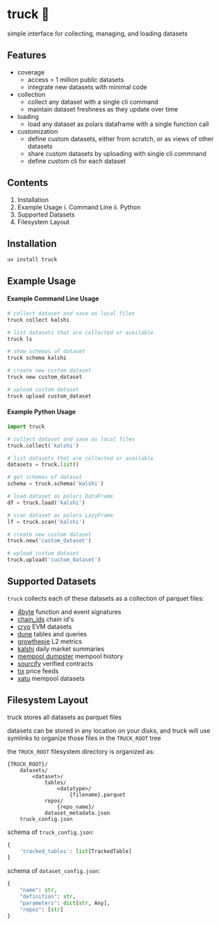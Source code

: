 # truck 🚛

simple interface for collecting, managing, and loading datasets

## Features
- coverage
    - access > 1 million public datasets
    - integrate new datasets with minimal code
- collection
    - collect any dataset with a single cli command
    - maintain dataset freshness as they update over time
- loading
    - load any dataset as polars dataframe with a single function call
- customization
    - define custom datasets, either from scratch, or as views of other datasets
    - share custom datasets by uploading with single cli commnand
    - define custom cli for each dataset


## Contents
1. Installation
2. Example Usage
    i. Command Line
    ii. Python
3. Supported Datasets
4. Filesystem Layout


## Installation
`uv install truck`


## Example Usage

#### Example Command Line Usage

```bash
# collect dataset and save as local files
truck collect kalshi

# list datasets that are collected or available
truck ls

# show schemas of dataset
truck schema kalshi

# create new custom dataset
truck new custom_dataset

# upload custom dataset
truck upload custom_dataset
```

#### Example Python Usage

```python
import truck

# collect dataset and save as local files
truck.collect('kalshi')

# list datasets that are collected or available
datasets = truck.list()

# get schemas of dataset
schema = truck.schema('kalshi')

# load dataset as polars DataFrame
df = truck.load('kalshi')

# scan dataset as polars LazyFrame
lf = truck.scan('kalshi')

# create new custom dataset
truck.new('custom_dataset')

# upload custom dataset
truck.upload('custom_dataset')
```


## Supported Datasets

`truck` collects each of these datasets as a collection of parquet files:

- [4byte](https://www.4byte.directory) function and event signatures
- [chain_ids](https://github.com/ethereum-lists/chains) chain id's
- [cryo](https://github.com/paradigmxyz/cryo) EVM datasets
- [dune](https://dune.com) tables and queries
- [growthepie](https://www.growthepie.xyz/) L2 metrics
- [kalshi](https://kalshi.com) daily market summaries
- [mempool dumpster](https://mempool-dumpster.flashbots.net) mempool history
- [sourcify](https://sourcify.dev) verified contracts
- [tix](https://github.com/paradigmxyz/tix) price feeds
- [xatu](https://github.com/ethpandaops/xatu-data) mempool datasets


## Filesystem Layout

truck stores all datasets as parquet files

datasets can be stored in any location on your disks, and truck will use symlinks to organize those files in the `TRUCK_ROOT` tree

the `TRUCK_ROOT` filesystem directory is organized as:

```
{TRUCK_ROOT}/
    datasets/
        <dataset>/
            tables/
                <datatype>/
                    {filename}.parquet
            repos/
                {repo_name}/
            dataset_metadata.json
    truck_config.json
```

schema of `truck_config.json`:

```python
{
    'tracked_tables': list[TrackedTable]
}
```

schema of `dataset_config.json`:

```python
{
    "name": str,
    "definition": str,
    "parameters": dict[str, Any],
    "repos": [str]
}
```
